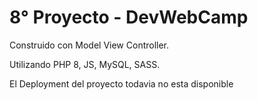 # 8° Proyecto - DevWebCamp
Construido con Model View Controller.

Utilizando PHP 8, JS, MySQL, SASS.

El Deployment del proyecto todavia no esta disponible
